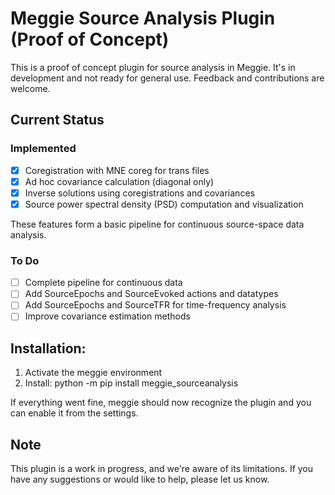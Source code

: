 # Meggie Source Analysis Plugin (Proof of Concept)

This is a proof of concept plugin for source analysis in Meggie. It's in development and not ready for general use. Feedback and contributions are welcome.

## Current Status

### Implemented
- [x] Coregistration with MNE coreg for trans files
- [x] Ad hoc covariance calculation (diagonal only)
- [x] Inverse solutions using coregistrations and covariances
- [x] Source power spectral density (PSD) computation and visualization

These features form a basic pipeline for continuous source-space data analysis.

### To Do
- [ ] Complete pipeline for continuous data
- [ ] Add SourceEpochs and SourceEvoked actions and datatypes
- [ ] Add SourceEpochs and SourceTFR for time-frequency analysis
- [ ] Improve covariance estimation methods

## Installation:

1. Activate the meggie environment
2. Install: python -m pip install meggie\_sourceanalysis

If everything went fine, meggie should now recognize the plugin and you can enable it from the settings.

## Note

This plugin is a work in progress, and we're aware of its limitations. If you have any suggestions or would like to help, please let us know.
